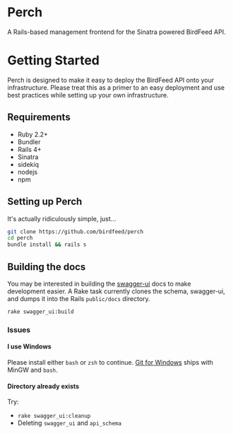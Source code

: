 Perch
===========
A Rails-based management frontend for the Sinatra powered BirdFeed API.

# Getting Started
Perch is designed to make it easy to deploy the BirdFeed API onto your infrastructure. Please treat this as a primer to an easy deployment and use best practices while setting up your own infrastructure. 

## Requirements 
- Ruby 2.2+
- Bundler
- Rails 4+
- Sinatra
- sidekiq
- nodejs 
- npm

## Setting up Perch
It's actually ridiculously simple, just...

```bash
git clone https://github.com/birdfeed/perch
cd perch
bundle install && rails s
```

## Building the docs
You may be interested in building the [swagger-ui](https://github.com/birdfeed/swagger-ui) docs to make development easier. A Rake task currently clones the schema, swagger-ui, and dumps it into the Rails `public/docs` directory. 

```bash
rake swagger_ui:build
```

### Issues

#### I use Windows
Please install either `bash` or `zsh` to continue. [Git for Windows](https://git-scm.com/downloads) ships with MinGW and `bash`.

#### Directory already exists

Try:
  - `rake swagger_ui:cleanup`
  - Deleting `swagger_ui` and `api_schema`